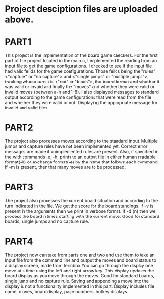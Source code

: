 # Project desciption files are uploaded above.

# PART1
This project is the implementation of the board game checkers. For the first part of the project
located in the main.c, I implemented the reading from an input file to get the game configurations. I checked to see if
the input file had valid feilds for the game configurations. Those feilds being the "rules"
<"capture" or "no capture"> and <"single jumps" or "multiple jumps">, tracking whose turn it is 
<"red" or "black">, the board format and whether it was valid or invaid and finally the "moves" 
and whether they were valid or invalid moves (between a-h and 1-8).
I also displayed messages to standard output according to the game configurations that were read
from the file and whether they were valid or not. Displaying the appropriate message
for invalid and valid files.

# PART2
The project also processes moves according to the standard input. Multiple jumps and capture rules have not been implemented yet.
Correct error messages are made if unimplemented rules are present.
Also, if specified in the with commands -e, -h, prints to an output file in either human readable format(-h) or exchange format(-e) by the name that follows each command.
If -m is present, then that many moves are to be processed.

# PART3
The project also processes the current board situation and according to the turn indicated in the file. We get the score for the board standings.
If -v is present in the arguments then we print in verbose format. If -d (n) then we process the board n times starting with the current move. Good for standard boards, single jumps
and no capture rule.

# PART4
The project now can take from parts one and two and use them to take an input file from the command line and output the moves and board status to a display screen, made from
termbox.You can go through the display one move at a time using the left and right arrow key. This display updates the board display as you move through the moves. Good for
standard boards, single jump and no capture rule. Saving and appending a move into the display is not a functionality implemented in this part. Display includes file name, 
moves, board display, page numbers, hotkey displays.

